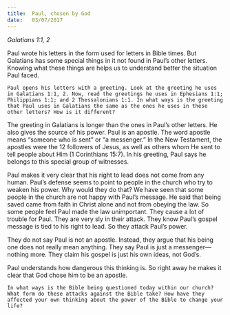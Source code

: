```yaml
---
title:  Paul, chosen by God
date:   03/07/2017
---
```


_Galatians 1:1, 2_

Paul wrote his letters in the form used for letters in Bible times. But Galatians has some special things in it not found in Paul’s other letters. Knowing what these things are helps us to understand better the situation Paul faced.

`Paul opens his letters with a greeting. Look at the greeting he uses in Galatians 1:1, 2. Now, read the greetings he uses in Ephesians 1:1; Philippians 1:1; and 2 Thessalonians 1:1. In what ways is the greeting that Paul uses in Galatians the same as the ones he uses in these other letters? How is it different?`

The greeting in Galatians is longer than the ones in Paul’s other letters. He also gives the source of his power. Paul is an apostle. The word apostle means “someone who is sent” or “a messenger.” In the New Testament, the apostles were the 12 followers of Jesus, as well as others whom He sent to tell people about Him (1 Corinthians 15:7). In his greeting, Paul says he belongs to this special group of witnesses.

Paul makes it very clear that his right to lead does not come from any human. Paul’s defense seems to point to people in the church who try to weaken his power. Why would they do that? We have seen that some people in the church are not happy with Paul’s message. He said that being saved came from faith in Christ alone and not from obeying the law. So some people feel Paul made the law unimportant. They cause a lot of trouble for Paul. They are very sly in their attack. They know Paul’s gospel message is tied to his right to lead. So they attack Paul’s power.

They do not say Paul is not an apostle. Instead, they argue that his being one does not really mean anything. They say Paul is just a messenger—nothing more. They claim his gospel is just his own ideas, not God’s.

Paul understands how dangerous this thinking is. So right away he makes it clear that God chose him to be an apostle.

`In what ways is the Bible being questioned today within our church? What form do these attacks against the Bible take? How have they affected your own thinking about the power of the Bible to change your life?`